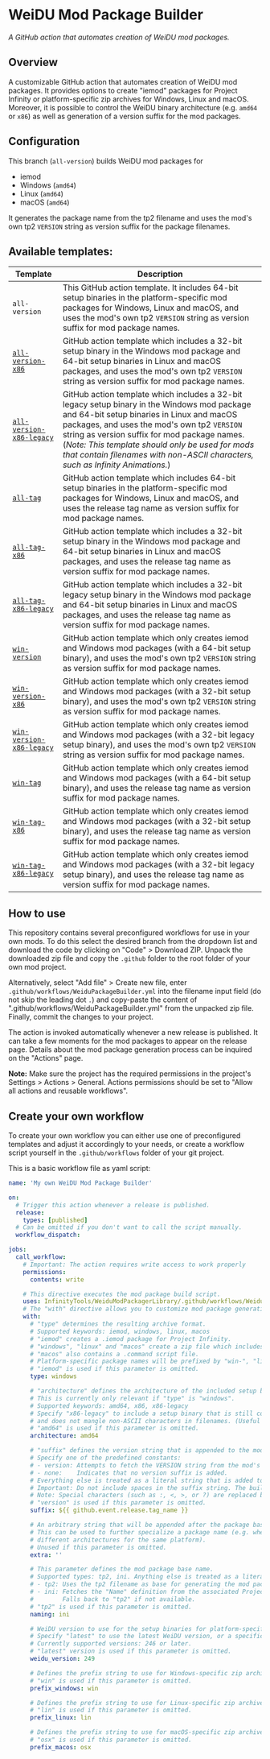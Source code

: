 # WeiDU Mod Package Builder
*A GitHub action that automates creation of WeiDU mod packages.*

## Overview

A customizable GitHub action that automates creation of WeiDU mod packages. It provides options to create "iemod" packages for Project Infinity or platform-specific zip archives for Windows, Linux and macOS. Moreover, it is possible to control the WeiDU binary architecture (e.g. `amd64` or `x86`) as well as generation of a version suffix for the mod packages.

## Configuration

This branch (`all-version`) builds WeiDU mod packages for
- iemod
- Windows (`amd64`)
- Linux (`amd64`)
- macOS (`amd64`)

It generates the package name from the tp2 filename and uses the mod's own tp2 `VERSION` string as version suffix for the package filenames.

## Available templates:

| Template | Description |
| -------- | ----------- |
| `all-version` | This GitHub action template. It includes 64-bit setup binaries in the platform-specific mod packages for Windows, Linux and macOS, and uses the mod's own tp2 `VERSION` string as version suffix for mod package names. |
| [`all-version-x86`](../../tree/all-version-x86) | GitHub action template which includes a 32-bit setup binary in the Windows mod package and 64-bit setup binaries in Linux and macOS packages, and uses the mod's own tp2 `VERSION` string as version suffix for mod package names. |
| [`all-version-x86-legacy`](../../tree/all-version-x86-legacy) | GitHub action template which includes a 32-bit legacy setup binary in the Windows mod package and 64-bit setup binaries in Linux and macOS packages, and uses the mod's own tp2 `VERSION` string as version suffix for mod package names. (*Note: This template should only be used for mods that contain filenames with non-ASCII characters, such as Infinity Animations.*) |
| [`all-tag`](../../tree/all-tag) | GitHub action template which includes 64-bit setup binaries in the platform-specific mod packages for Windows, Linux and macOS, and uses the release tag name as version suffix for mod package names. |
| [`all-tag-x86`](../../tree/all-tag-x86) | GitHub action template which includes a 32-bit setup binary in the Windows mod package and 64-bit setup binaries in Linux and macOS packages, and uses the release tag name as version suffix for mod package names. |
| [`all-tag-x86-legacy`](../../tree/all-tag-x86-legacy) | GitHub action template which includes a 32-bit legacy setup binary in the Windows mod package and 64-bit setup binaries in Linux and macOS packages, and uses the release tag name as version suffix for mod package names. |
| [`win-version`](../../tree/win-version) | GitHub action template which only creates iemod and Windows mod packages (with a 64-bit setup binary), and uses the mod's own tp2 `VERSION` string as version suffix for mod package names. |
| [`win-version-x86`](../../tree/win-version-x86) | GitHub action template which only creates iemod and Windows mod packages (with a 32-bit setup binary), and uses the mod's own tp2 `VERSION` string as version suffix for mod package names. |
| [`win-version-x86-legacy`](../../tree/win-version-x86-legacy) | GitHub action template which only creates iemod and Windows mod packages (with a 32-bit legacy setup binary), and uses the mod's own tp2 `VERSION` string as version suffix for mod package names.|
| [`win-tag`](../../tree/win-tag) | GitHub action template which only creates iemod and Windows mod packages (with a 64-bit setup binary), and uses the release tag name as version suffix for mod package names. |
| [`win-tag-x86`](../../tree/win-tag-x86) | GitHub action template which only creates iemod and Windows mod packages (with a 32-bit setup binary), and uses the release tag name as version suffix for mod package names. |
| [`win-tag-x86-legacy`](../../tree/win-tag-x86-legacy) | GitHub action template which only creates iemod and Windows mod packages (with a 32-bit legacy setup binary), and uses the release tag name as version suffix for mod package names. |

## How to use

This repository contains several preconfigured workflows for use in your own mods. To do this select the desired branch from the dropdown list and download the code by clicking on "Code" > Download ZIP. Unpack the downloaded zip file and copy the `.github` folder to the root folder of your own mod project.

Alternatively, select "Add file" > Create new file, enter `.github/workflows/WeiduPackageBuilder.yml` into the filename input field (do not skip the leading dot `.`) and copy-paste the content of ".github/workflows/WeiduPackageBuilder.yml" from the unpacked zip file. Finally, commit the changes to your project.

The action is invoked automatically whenever a new release is published. It can take a few moments for the mod packages to appear on the release page. Details about the mod package generation process can be inquired on the "Actions" page.

**Note:** Make sure the project has the required permissions in the project's Settings > Actions > General. Actions permissions should be set to "Allow all actions and reusable workflows".

## Create your own workflow

To create your own workflow you can either use one of preconfigured templates and adjust it accordingly to your needs, or create a workflow script yourself in the `.github/workflows` folder of your git project.

This is a basic workflow file as yaml script:
```yaml
name: 'My own WeiDU Mod Package Builder'

on:
  # Trigger this action whenever a release is published.
  release:
    types: [published]
  # Can be omitted if you don't want to call the script manually.
  workflow_dispatch:

jobs:
  call_workflow:
    # Important: The action requires write access to work properly
    permissions:
      contents: write

    # This directive executes the mod package build script.
    uses: InfinityTools/WeiduModPackagerLibrary/.github/workflows/WeiduModPackagerLibrary.yml@master
    # The "with" directive allows you to customize mod package generation.
    with:
      # "type" determines the resulting archive format.
      # Supported keywords: iemod, windows, linux, macos
      # "iemod" creates a .iemod package for Project Infinity.
      # "windows", "linux" and "macos" create a zip file which includes a compatible setup binary.
      # "macos" also contains a .command script file.
      # Platform-specific package names will be prefixed by "win-", "lin-" and "mac-" respectively.
      # "iemod" is used if this parameter is omitted.
      type: windows

      # "architecture" defines the architecture of the included setup binary.
      # This is currently only relevant if "type" is "windows".
      # Supported keywords: amd64, x86, x86-legacy
      # Specify "x86-legacy" to include a setup binary that is still compatible with older Windows versions
      # and does not mangle non-ASCII characters in filenames. (Useful for mods such as Infinity Animations.)
      # "amd64" is used if this parameter is omitted.
      architecture: amd64

      # "suffix" defines the version string that is appended to the mod package filename.
      # Specify one of the predefined constants:
      # - version: Attempts to fetch the VERSION string from the mod's own tp2 file.
      # - none:    Indicates that no version suffix is added.
      # Everything else is treated as a literal string that is added to the mod package name.
      # Important: Do not include spaces in the suffix string. The build script may not handle it properly.
      # Note: Special characters (such as :, <, >, or ?) are replaced by underscores.
      # "version" is used if this parameter is omitted.
      suffix: ${{ github.event.release.tag_name }}

      # An arbitrary string that will be appended after the package base name but before the version suffix.
      # This can be used to further specialize a package name (e.g. when providing packages for
      # different architectures for the same platform).
      # Unused if this parameter is omitted.
      extra: ''

      # This parameter defines the mod package base name.
      # Supported types: tp2, ini. Anything else is treated as a literal string.
      # - tp2: Uses the tp2 filename as base for generating the mod package base name.
      # - ini: Fetches the "Name" definition from the associated Project Infinity metadata ini file.
      #        Falls back to "tp2" if not available.
      # "tp2" is used if this parameter is omitted.
      naming: ini

      # WeiDU version to use for the setup binaries for platform-specific zip archives.
      # Specify "latest" to use the latest WeiDU version, or a specific WeiDU version.
      # Currently supported versions: 246 or later.
      # "latest" version is used if this parameter is omitted.
      weidu_version: 249

      # Defines the prefix string to use for Windows-specific zip archive names.
      # "win" is used if this parameter is omitted.
      prefix_windows: win

      # Defines the prefix string to use for Linux-specific zip archive names.
      # "lin" is used if this parameter is omitted.
      prefix_linux: lin

      # Defines the prefix string to use for macOS-specific zip archive names.
      # "osx" is used if this parameter is omitted.
      prefix_macos: osx
```
